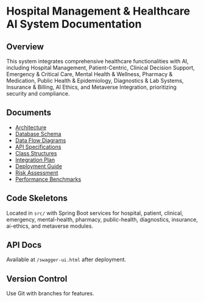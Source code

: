 <!-- cspell:words Metaverse -->
# Hospital Management & Healthcare AI System Documentation

## Overview
This system integrates comprehensive healthcare functionalities with AI, including Hospital Management, Patient-Centric, Clinical Decision Support, Emergency & Critical Care, Mental Health & Wellness, Pharmacy & Medication, Public Health & Epidemiology, Diagnostics & Lab Systems, Insurance & Billing, AI Ethics, and Metaverse Integration, prioritizing security and compliance.

## Documents
- [Architecture](architecture.md)
- [Database Schema](database-schema.md)
- [Data Flow Diagrams](data-flow-diagrams.md)
- [API Specifications](api-specifications.md)
- [Class Structures](class-structures.md)
- [Integration Plan](integration-plan.md)
- [Deployment Guide](deployment-guide.md)
- [Risk Assessment](risk-assessment.md)
- [Performance Benchmarks](performance-benchmarks.md)

## Code Skeletons
Located in `src/` with Spring Boot services for hospital, patient, clinical, emergency, mental-health, pharmacy, public-health, diagnostics, insurance, ai-ethics, and metaverse modules.

## API Docs
Available at `/swagger-ui.html` after deployment.

## Version Control
Use Git with branches for features.